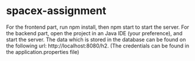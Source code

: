 # spacex-assignment

For the frontend part, run npm install, then npm start to start the server.
For the backend part, open the project in an Java IDE (your preference), and start the server. 
The data which is stored in the database can be found on the following url: http://localhost:8080/h2. (The credentials can be found in the application.properties file)
